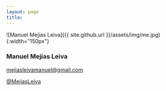 ```yaml
---
layout: page
title: 
---
```


![Manuel Mejías Leiva]({{ site.github.url }}/assets/img/me.jpg){:width="150px"}

### Manuel Mejías Leiva
[mejiasleivamanuel@gmail.com](mailto:mejiasleivamanuel@gmail.com)

[@MejiasLeiva](https://twitter.com/MejiasLeiva)
